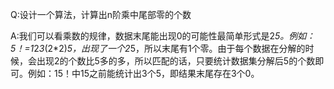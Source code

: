 Q:设计一个算法，计算出n阶乘中尾部零的个数

A:我们可以看乘数的规律，数据末尾能出现0的可能性最简单形式是2*5。例如：5！=1*2*3*(2*2)*5，出现了一个2*5，所以末尾有1个零。由于每个数据在分解的时候，会出现2的个数比5多的多，所以匹配的话，只要统计数据集分解后5的个数即可。例如：15！中15之前能统计出3个5，即结果末尾存在3个0。

